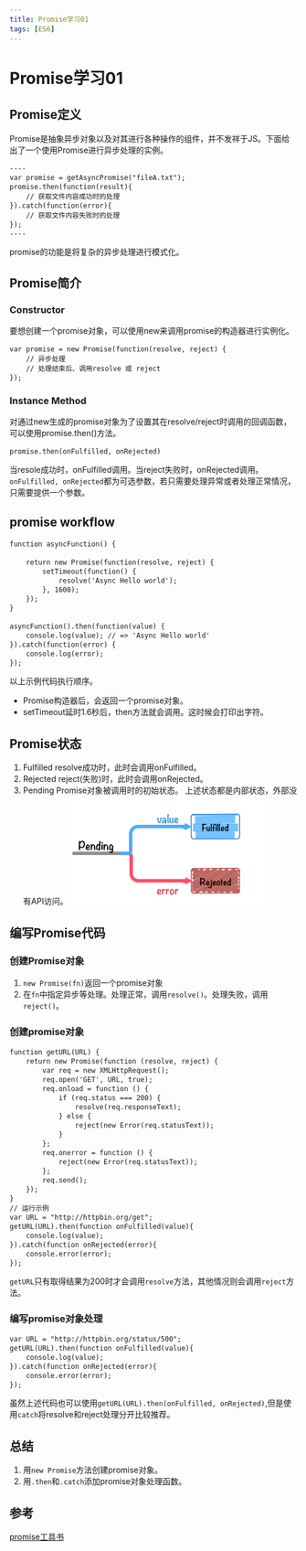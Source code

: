 ```yaml
---
title: Promise学习01
tags: [ES6]
---
```

# Promise学习01
## Promise定义
Promise是抽象异步对象以及对其进行各种操作的组件，并不发祥于JS。下面给出了一个使用Promise进行异步处理的实例。
```
----
var promise = getAsyncPromise("fileA.txt"); 
promise.then(function(result){
    // 获取文件内容成功时的处理
}).catch(function(error){
    // 获取文件内容失败时的处理
});
----
```
promise的功能是将复杂的异步处理进行模式化。
## Promise简介
### Constructor
要想创建一个promise对象，可以使用new来调用promise的构造器进行实例化。
```
var promise = new Promise(function(resolve, reject) {
    // 异步处理
    // 处理结束后、调用resolve 或 reject
});
```
### Instance Method
对通过new生成的promise对象为了设置其在resolve/reject时调用的回调函数，可以使用promise.then()方法。
```
promise.then(onFulfilled, onRejected)
```
当resole成功时，onFulfilled调用。当reject失败时，onRejected调用。`onFulfilled, onRejected`都为可选参数，若只需要处理异常或者处理正常情况，只需要提供一个参数。   

## promise workflow
```
function asyncFunction() {

    return new Promise(function(resolve, reject) {
        setTimeout(function() {
            resolve('Async Hello world');
        }, 1600);
    });
}

asyncFunction().then(function(value) {
    console.log(value); // => 'Async Hello world'
}).catch(function(error) {
    console.log(error);
});
```
以上示例代码执行顺序。
- Promise构造器后，会返回一个promise对象。
- setTimeout延时1.6秒后，then方法就会调用。这时候会打印出字符。

## Promise状态
1. Fulfilled resolve成功时，此时会调用onFulfilled。
2. Rejected reject(失败)时，此时会调用onRejected。
3. Pending Promise对象被调用时的初始状态。
上述状态都是内部状态，外部没有API访问。
![限界上下文图例](/images/promise.png)<br/>

## 编写Promise代码
### 创建Promise对象
1. `new Promise(fn)`返回一个promise对象
2. 在`fn`中指定异步等处理。处理正常，调用`resolve()`。处理失败，调用`reject()`。   

### 创建promise对象
```
function getURL(URL) {
    return new Promise(function (resolve, reject) {
        var req = new XMLHttpRequest();
        req.open('GET', URL, true);
        req.onload = function () {
            if (req.status === 200) {
                resolve(req.responseText);
            } else {
                reject(new Error(req.statusText));
            }
        };
        req.onerror = function () {
            reject(new Error(req.statusText));
        };
        req.send();
    });
}
// 运行示例
var URL = "http://httpbin.org/get";
getURL(URL).then(function onFulfilled(value){
    console.log(value);
}).catch(function onRejected(error){
    console.error(error);
});
```
`getURL`只有取得结果为200时才会调用`resolve`方法，其他情况则会调用`reject`方法。

### 编写promise对象处理

```
var URL = "http://httpbin.org/status/500"; 
getURL(URL).then(function onFulfilled(value){
    console.log(value);
}).catch(function onRejected(error){ 
    console.error(error);
});
```
虽然上述代码也可以使用`getURL(URL).then(onFulfilled, onRejected)`,但是使用`catch`将resolve和reject处理分开比较推荐。

## 总结
1. 用`new Promise`方法创建promise对象。
2. 用`.then`和`.catch`添加promise对象处理函数。










## 参考
[promise工具书](http://liubin.org/promises-book/#how-to-write-promise)